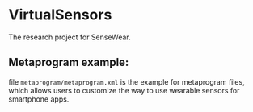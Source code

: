 # VirtualSensors

The research project for SenseWear.

## Metaprogram example:

file `metaprogram/metaprogram.xml` is the example for metaprogram files, which allows users to customize the way to use wearable sensors for smartphone apps.
